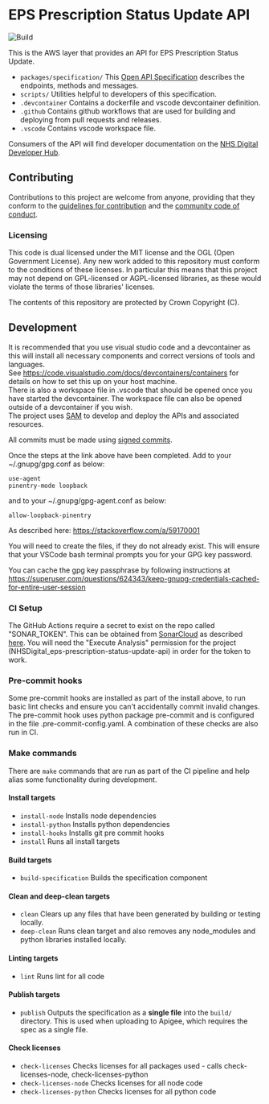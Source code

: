 # EPS Prescription Status Update API

![Build](https://github.com/NHSDigital/eps-prescription-status-update-api/workflows/release/badge.svg?branch=main)

This is the AWS layer that provides an API for EPS Prescription Status Update.

- `packages/specification/` This [Open API Specification](https://swagger.io/docs/specification/about/) describes the endpoints, methods and messages.
- `scripts/` Utilities helpful to developers of this specification.
- `.devcontainer` Contains a dockerfile and vscode devcontainer definition.
- `.github` Contains github workflows that are used for building and deploying from pull requests and releases.
- `.vscode` Contains vscode workspace file.

Consumers of the API will find developer documentation on the [NHS Digital Developer Hub](https://digital.nhs.uk/developer/api-catalogue).

## Contributing

Contributions to this project are welcome from anyone, providing that they conform to the [guidelines for contribution](https://github.com/NHSDigital//eps-prescription-status-update-api/blob/main/CONTRIBUTING.md) and the [community code of conduct](https://github.com/NHSDigital//eps-prescription-status-update-api/blob/main/CODE_OF_CONDUCT.md).

### Licensing

This code is dual licensed under the MIT license and the OGL (Open Government License). Any new work added to this repository must conform to the conditions of these licenses. In particular this means that this project may not depend on GPL-licensed or AGPL-licensed libraries, as these would violate the terms of those libraries' licenses.

The contents of this repository are protected by Crown Copyright (C).

## Development

It is recommended that you use visual studio code and a devcontainer as this will install all necessary components and correct versions of tools and languages.  
See https://code.visualstudio.com/docs/devcontainers/containers for details on how to set this up on your host machine.  
There is also a workspace file in .vscode that should be opened once you have started the devcontainer. The workspace file can also be opened outside of a devcontainer if you wish.  
The project uses [SAM](https://aws.amazon.com/serverless/sam/) to develop and deploy the APIs and associated resources.

All commits must be made using [signed commits](https://docs.github.com/en/authentication/managing-commit-signature-verification/signing-commits).

Once the steps at the link above have been completed. Add to your ~/.gnupg/gpg.conf as below:

```
use-agent
pinentry-mode loopback
```

and to your ~/.gnupg/gpg-agent.conf as below:

```
allow-loopback-pinentry
```

As described here:
https://stackoverflow.com/a/59170001

You will need to create the files, if they do not already exist.
This will ensure that your VSCode bash terminal prompts you for your GPG key password.

You can cache the gpg key passphrase by following instructions at https://superuser.com/questions/624343/keep-gnupg-credentials-cached-for-entire-user-session

### CI Setup

The GitHub Actions require a secret to exist on the repo called "SONAR_TOKEN".
This can be obtained from [SonarCloud](https://sonarcloud.io/)
as described [here](https://docs.sonarsource.com/sonarqube/latest/user-guide/user-account/generating-and-using-tokens/).
You will need the "Execute Analysis" permission for the project (NHSDigital_eps-prescription-status-update-api) in order for the token to work.

### Pre-commit hooks

Some pre-commit hooks are installed as part of the install above, to run basic lint checks and ensure you can't accidentally commit invalid changes.
The pre-commit hook uses python package pre-commit and is configured in the file .pre-commit-config.yaml.
A combination of these checks are also run in CI.

### Make commands

There are `make` commands that are run as part of the CI pipeline and help alias some functionality during development.

#### Install targets

- `install-node` Installs node dependencies
- `install-python` Installs python dependencies
- `install-hooks` Installs git pre commit hooks
- `install` Runs all install targets

#### Build targets

- `build-specification` Builds the specification component

#### Clean and deep-clean targets

- `clean` Clears up any files that have been generated by building or testing locally.
- `deep-clean` Runs clean target and also removes any node_modules and python libraries installed locally.

#### Linting targets

- `lint` Runs lint for all code

#### Publish targets
- `publish` Outputs the specification as a **single file** into the `build/` directory. This is used when uploading to Apigee, which requires the spec as a single file.

#### Check licenses

- `check-licenses` Checks licenses for all packages used - calls check-licenses-node, check-licenses-python
- `check-licenses-node` Checks licenses for all node code
- `check-licenses-python` Checks licenses for all python code

